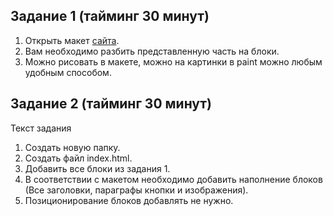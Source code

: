 ## Задание 1 (тайминг 30 минут)
1. Открыть макет [сайта](https://www.figma.com/file/wBdyeMhgGCn3fKThaQ1yXG/Landing_Page?node-id=217%3A2).
2. Вам необходимо разбить представленную часть на блоки.
3. Можно рисовать в макете, можно на картинки в paint можно любым удобным способом.


## Задание 2 (тайминг 30 минут)
Текст задания
1. Создать новую папку.
2. Создать файл index.html.
3. Добавить все блоки из задания 1.
4. В соответствии с макетом необходимо добавить наполнение
блоков (Все заголовки, параграфы кнопки и изображения).
5. Позиционирование блоков добавлять не нужно.